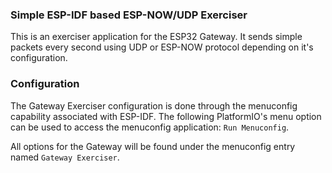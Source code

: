 ### Simple ESP-IDF based ESP-NOW/UDP Exerciser

This is an exerciser application for the ESP32 Gateway. It sends
simple packets every second using UDP or ESP-NOW protocol depending on it's configuration.

### Configuration

The Gateway Exerciser configuration is done through the menuconfig capability associated with ESP-IDF. The following PlatformIO's menu option can be used to access the menuconfig application: `Run Menuconfig`.

All options for the Gateway will be found under the menuconfig entry named `Gateway Exerciser`.
